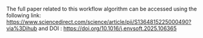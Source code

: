 The full paper related to this workflow algorithm can be accessed using the following link: https://www.sciencedirect.com/science/article/pii/S1364815225000490?via%3Dihub
and DOI : https://doi.org/10.1016/j.envsoft.2025.106365
